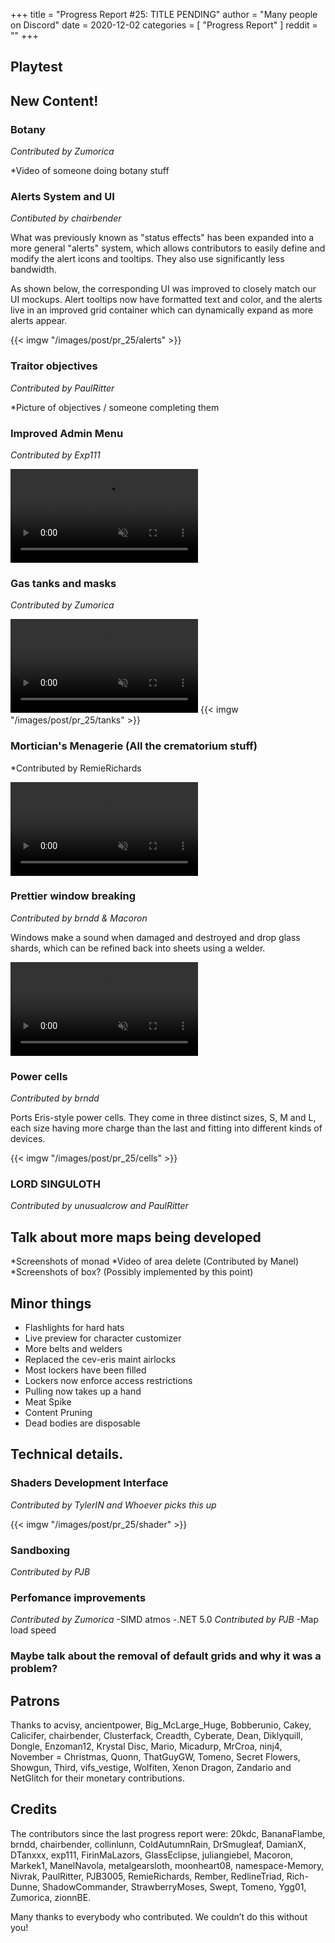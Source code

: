 +++
title = "Progress Report #25: TITLE PENDING"
author = "Many people on Discord"
date = 2020-12-02
categories = [
    "Progress Report"
]
reddit = ""
+++

<!--more-->

## Playtest

## New Content!

### Botany
*Contributed by Zumorica*

*Video of someone doing botany stuff

### Alerts System and UI
*Contibuted by chairbender*

What was previously known as "status effects" has been expanded into a more general "alerts" system, which allows contributors to easily define and modify the alert icons and tooltips. They also use significantly less bandwidth.

As shown below, the corresponding UI was improved to closely match our UI mockups. Alert tooltips now have formatted text and color, and the alerts live in an improved grid container which can dynamically expand as more alerts appear.

{{< imgw "/images/post/pr_25/alerts" >}}

### Traitor objectives
*Contributed by PaulRitter*

*Picture of objectives / someone completing them

### Improved Admin Menu
*Contributed by Exp111*

<video src="/video/pr_25/admin.mp4" autoplay muted loop playsinline></video>

### Gas tanks and masks
*Contributed by Zumorica*

<video src="/video/pr_25/tanks.mp4" autoplay muted loop playsinline></video>
{{< imgw "/images/post/pr_25/tanks" >}}

### Mortician's Menagerie (All the crematorium stuff)
*Contributed by RemieRichards

<video src="/video/pr_25/mortician.mp4" autoplay muted loop playsinline></video>

### Prettier window breaking
*Contributed by brndd & Macoron*

Windows make a sound when damaged and destroyed and drop glass shards, which can be refined back into sheets using a welder.

<video src="/video/pr_25/windows.mp4" autoplay muted loop playsinline></video>

### Power cells
*Contributed by brndd*

Ports Eris-style power cells. They come in three distinct sizes, S, M and L, each size having more charge than the last and fitting into different kinds of devices.

{{< imgw "/images/post/pr_25/cells" >}}

### LORD SINGULOTH <!-- We teased it last time but now it's in -->
*Contributed by unusualcrow and PaulRitter*

## Talk about more maps being developed

*Screenshots of monad
*Video of area delete (Contributed by Manel)
*Screenshots of box? (Possibly implemented by this point)

## Minor things

- Flashlights for hard hats
- Live preview for character customizer
- More belts and welders
- Replaced the cev-eris maint airlocks
- Most lockers have been filled
- Lockers now enforce access restrictions
- Pulling now takes up a hand
- Meat Spike
- Content Pruning
- Dead bodies are disposable

## Technical details.

### Shaders Development Interface
*Contributed by TylerIN and *Whoever picks this up**

{{< imgw "/images/post/pr_25/shader" >}}

### Sandboxing
*Contributed by PJB*

### Perfomance improvements
*Contributed by Zumorica*
-SIMD atmos
-.NET 5.0
*Contributed by PJB*
-Map load speed

### Maybe talk about the removal of default grids and why it was a problem?

## Patrons

Thanks to acvisy, ancientpower, Big_McLarge_Huge, Bobberunio, Cakey, Calicifer, chairbender, Clusterfack, Creadth, Cyberate, Dean, Diklyquill, Dongle, Enzoman12, Krystal Disc, Mario, Micadurp, MrCroa, ninj4, November = Christmas, Quonn, ThatGuyGW, Tomeno, Secret Flowers, Showgun, Third, vifs_vestige, Wolfiten, Xenon Dragon, Zandario and NetGlitch for their monetary contributions.

## Credits

The contributors since the last progress report were: 20kdc, BananaFlambe, brndd,  chairbender, collinlunn, ColdAutumnRain, DrSmugleaf, DamianX, DTanxxx, exp111, FirinMaLazors, GlassEclipse, juliangiebel, Macoron, Markek1, ManelNavola, metalgearsloth, moonheart08, namespace-Memory, Nivrak, PaulRitter, PJB3005, RemieRichards, Rember, RedlineTriad, Rich-Dunne, ShadowCommander, StrawberryMoses, Swept, Tomeno, Ygg01, Zumorica, zionnBE.

Many thanks to everybody who contributed. We couldn’t do this without you!
